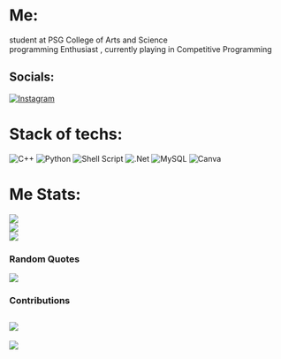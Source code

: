 # Me:
student at PSG College of Arts and Science<br>programming Enthusiast , currently playing in Competitive Programming

## Socials:
[![Instagram](https://img.shields.io/badge/Instagram-%23E4405F.svg?logo=Instagram&logoColor=white)](https://instagram.com/_selva_ganz__) 

# Stack of techs:
![C++](https://img.shields.io/badge/c++-%2300599C.svg?style=for-the-badge&logo=c%2B%2B&logoColor=white) ![Python](https://img.shields.io/badge/python-3670A0?style=for-the-badge&logo=python&logoColor=ffdd54) ![Shell Script](https://img.shields.io/badge/shell_script-%23121011.svg?style=for-the-badge&logo=gnu-bash&logoColor=white) ![.Net](https://img.shields.io/badge/.NET-5C2D91?style=for-the-badge&logo=.net&logoColor=white) ![MySQL](https://img.shields.io/badge/mysql-%2300f.svg?style=for-the-badge&logo=mysql&logoColor=white) ![Canva](https://img.shields.io/badge/Canva-%2300C4CC.svg?style=for-the-badge&logo=Canva&logoColor=white)
# Me Stats:
![](https://github-readme-stats.vercel.app/api?username=Ganz1285&theme=dark&hide_border=false&include_all_commits=false&count_private=false)<br/>
![](https://github-readme-streak-stats.herokuapp.com/?user=Ganz1285&theme=dark&hide_border=false)<br/>
![](https://github-readme-stats.vercel.app/api/top-langs/?username=Ganz1285&theme=dark&hide_border=false&include_all_commits=false&count_private=false&layout=compact)

### Random Quotes
![](https://quotes-github-readme.vercel.app/api?type=horizontal&theme=radical)

### Contributions
![](https://github-contributor-stats.vercel.app/api?username=Ganz1285&limit=5&theme=dark&combine_all_yearly_contributions=true)
---
[![](https://visitcount.itsvg.in/api?id=Ganz1285&icon=0&color=0)](https://visitcount.itsvg.in)

<!-- Proudly created with GPRM ( https://gprm.itsvg.in ) -->
